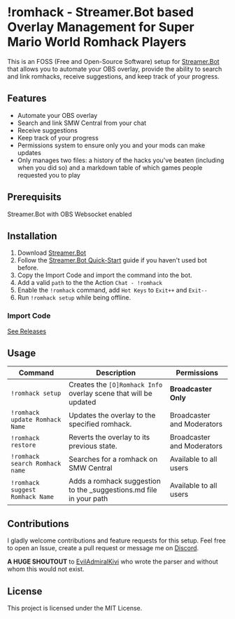 # !romhack - Streamer.Bot based Overlay Management for Super Mario World Romhack Players

This is an FOSS (Free and Open-Source Software) setup for [Streamer.Bot](https://streamer.bot/) that allows you to automate your OBS overlay, provide the ability to search and link romhacks, receive suggestions, and keep track of your progress.

## Features
- Automate your OBS overlay
- Search and link SMW Central from your chat
- Receive suggestions
- Keep track of your progress
- Permissions system to ensure only you and your mods can make updates
- Only manages two files: a history of the hacks you've beaten (including when you did so) and a markdown table of which games people requested you to play


## Prerequisits
Streamer.Bot with OBS Websocket enabled

## Installation

1. Download [Streamer.Bot](https://streamer.bot/downloads)
2. Follow the [Streamer.Bot Quick-Start](https://wiki.streamer.bot/en/Quick-Start) guide if you haven't used bot before.
3. Copy the Import Code and import the command into the bot.
4. Add a valid `path` to the the Action `Chat - !romhack`
4. Enable the `!romhack` command, add `Hot Keys` to `Exit++` and `Exit--`
5. Run `!romhack setup` while being offline.

### Import Code 
[See Releases](https://github.com/synthie-cat/-romhack/releases/tag/V1)

## Usage

| Command          | Description                                                   | Permissions   |
|------------------|---------------------------------------------------------------|---------------|
| `!romhack setup` | Creates the `[O]Romhack Info` overlay scene that will be updated | **Broadcaster Only** |
| `!romhack update Romhack Name` | Updates the overlay to the specified romhack. | Broadcaster and Moderators|
| `!romhack restore` | Reverts the overlay to its previous state. | Broadcaster and Moderators |
| `!romhack search Romhack name` | Searches for a romhack on SMW Central | Available to all users |
| `!romhack suggest Romhack Name` | Adds a romhack suggestion to the _suggestions.md file in your path | Available to all users |

## Contributions

I gladly welcome contributions and feature requests for this setup. Feel free to open an Issue, create a pull request or message me on [Discord](https://discord.gg/bra4apXCh7). 

**A HUGE SHOUTOUT** to [EvilAdmiralKivi](https://twitch.tv/eviladmiralkivi) who wrote the parser and without whom this would not exist.

## License

This project is licensed under the MIT License.